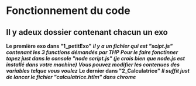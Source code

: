 # Fonctionnement du code
## Il y adeux dossier contenant chacun un exo
**Le première exo dans "1_petitExo"**
    ***il y a un fichier qui est "scipt.js" contenant les 3 functions démandés par THP***
    ***Pour le faire fonctinner tapez just dans le console "node script.js" (je crois bien que node.js est installé dans votre machine)***
    ***Vous pouvez modifier les contenues des variables telque vous voulez*** 
**Le dernier dans "2_Calculatrice"**
    ***Il suffit just de lancer le fichier "calculatrice.htlm" dans chrome***